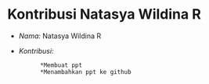 # Kontribusi Natasya Wildina R

- *Nama:*  Natasya Wildina R

- *Kontribusi:*

            *Membuat ppt
            *Menambahkan ppt ke github
